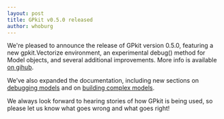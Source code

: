 ```yaml
---
layout: post
title: GPkit v0.5.0 released
author: whoburg
---
```


We're pleased to announce the release of GPkit version 0.5.0, featuring a new gpkit.Vectorize environment, an experimental debug() method for Model objects, and several additional improvements. More info is available [on gihub](https://github.com/hoburg/gpkit/releases/tag/v0.5.0).

We’ve also expanded the documentation, including new sections on [debugging models](http://gpkit.readthedocs.io/en/latest/debugging.html) and on [building complex models](http://gpkit.readthedocs.io/en/latest/modelbuilding.html).

We always look forward to hearing stories of how GPkit is being used, so please let us know what goes wrong and what goes right!
